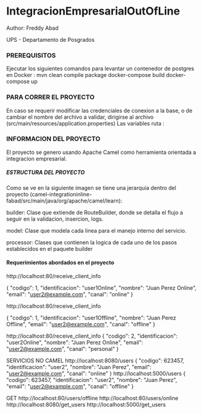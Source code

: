 # IntegracionEmpresarialOutOfLine
Author: Freddy Abad

UPS - Departamento de Posgrados

### PREREQUISITOS
Ejecutar los siguientes comandos para levantar un contenedor de postgres en Docker :
mvn clean compile package
docker-compose build
docker-compose up 
### PARA CORRER EL PROYECTO

En caso se requerir modificar las credenciales de conexion a la base, o de cambiar el nombre del archivo a validar, dirigirse al archivo (src/main/resources/application.properties)
Las variables ruta :




### INFORMACION DEL PROYECTO

El proyecto se genero usando Apache Camel como herramienta orientada a integracion empresarial.

##### ESTRUCTURA DEL PROYECTO
Como se ve en la siguiente imagen se tiene una jerarquia dentro del proyecto (camel-integrationinline-fabad/src/main/java/org/apache/camel/learn):

builder: Clase que extiende de RouteBuilder, donde se detalla el flujo a seguir en la validacion, insercion, logs.

model: Clase que modela cada linea para el manejo interno del servicio.

processor: Clases que contienen la logica de cada uno de los pasos establecidos en el paquete builder


#### Requerimientos abordados en el proyecto



http://localhost:80/receive_client_info

{
        "codigo": 1,
        "identificacion": "user1Online",
        "nombre": "Juan Perez Online",
        "email": "user2@example.com",
        "canal": "online"
}


http://localhost:80/receive_client_info

{
        "codigo": 1,
        "identificacion": "user1Offline",
        "nombre": "Juan Perez Offline",
        "email": "user2@example.com",
        "canal": "offline"
}

http://localhost:80/receive_client_info
{
        "codigo": 2,
        "identificacion": "user2Online",
        "nombre": "Juan Perez Online",
        "email": "user2@example.com",
        "canal": "personal"
}



SERVICIOS NO CAMEL
http://localhost:8080/users
{
    "codigo": 623457,
    "identificacion": "user2",
    "nombre": "Juan Perez",
    "email": "user2@example.com",
    "canal": "online"
}
http://localhost:5000/users
{
    "codigo": 623457,
    "identificacion": "user2",
    "nombre": "Juan Perez",
    "email": "user2@example.com",
    "canal": "offline"
}

GET
http://localhost:80/users/offline
http://localhost:80/users/online
http://localhost:8080/get_users
http://localhost:5000/get_users
